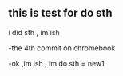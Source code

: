 this is test for do sth
--
i did sth , im ish

-the 4th commit on chromebook

-ok ,im ish , im do sth = new1
